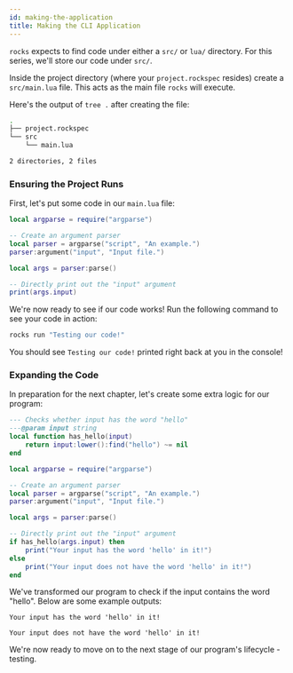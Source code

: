```yaml
---
id: making-the-application
title: Making the CLI Application
---
```


`rocks` expects to find code under either a `src/` or `lua/` directory.
For this series, we'll store our code under `src/`.

Inside the project directory (where your `project.rockspec` resides) create a `src/main.lua` file.
This acts as the main file `rocks` will execute.

Here's the output of `tree .` after creating the file:
```sh title="tree ."
.
├── project.rockspec
└── src
    └── main.lua

2 directories, 2 files
```

### Ensuring the Project Runs

First, let's put some code in our `main.lua` file:

```lua title="src/main.lua"
local argparse = require("argparse")

-- Create an argument parser
local parser = argparse("script", "An example.")
parser:argument("input", "Input file.")

local args = parser:parse()

-- Directly print out the "input" argument
print(args.input)
```

We're now ready to see if our code works! Run the following command to see your code in action:

```sh
rocks run "Testing our code!"
```

You should see `Testing our code!` printed right back at you in the console!

### Expanding the Code

In preparation for the next chapter, let's create some extra logic for our program:

```lua title="src/main.lua"
--- Checks whether input has the word "hello"
---@param input string
local function has_hello(input)
    return input:lower():find("hello") ~= nil
end

local argparse = require("argparse")

-- Create an argument parser
local parser = argparse("script", "An example.")
parser:argument("input", "Input file.")

local args = parser:parse()

-- Directly print out the "input" argument
if has_hello(args.input) then
    print("Your input has the word 'hello' in it!")
else
    print("Your input does not have the word 'hello' in it!")
end
```

We've transformed our program to check if the input contains the word "hello".
Below are some example outputs:

```none title='rocks run "Hello, world!"'
Your input has the word 'hello' in it!
```

```none title='rocks run "Hi, world!"'
Your input does not have the word 'hello' in it!
```

We're now ready to move on to the next stage of our program's lifecycle - testing.
